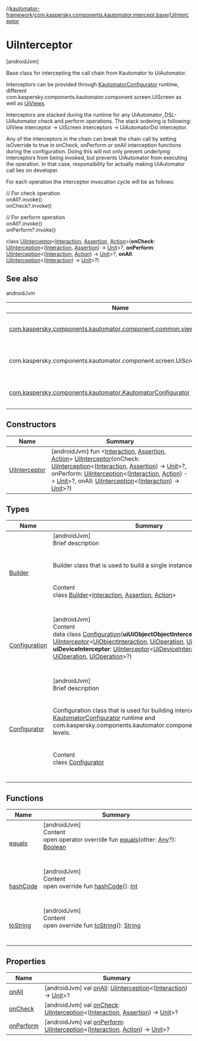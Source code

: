 //[kautomator-framework](../../index.md)/[com.kaspersky.components.kautomator.intercept.base](../index.md)/[UiInterceptor](index.md)



# UiInterceptor  
 [androidJvm] 



Base class for intercepting the call chain from Kautomator to UiAutomator.



Interceptors can be provided through [KautomatorConfigurator](../../com.kaspersky.components.kautomator/-kautomator-configurator/index.md) runtime, different com.kaspersky.components.kautomator.component.screen.UiScreen as well as [UiViews](../../com.kaspersky.components.kautomator.component.common.views/-ui-base-view/index.md).



Interceptors are stacked during the runtime for any UiAutomator_DSL-UiAutomator check and perform operations. The stack ordering is following: UiView interceptor -> UiScreen interceptors -> UiAutomatorDsl interceptor.



Any of the interceptors in the chain can break the chain call by setting isOverride to true in onCheck, onPerform or onAll interception functions during the configuration. Doing this will not only prevent underlying interceptors from being invoked, but prevents UiAutomator from executing the operation. In that case, responsibility for actually making UiAutomator call lies on developer.



For each operation the interceptor invocation cycle will be as follows:

// For check operation  
onAll?.invoke()  
onCheck?.invoke()  
  
// For perform operation  
onAll?.invoke()  
onPerform?.invoke()

class [UiInterceptor](index.md)<[Interaction](index.md), [Assertion](index.md), [Action](index.md)>(**onCheck**: [UiInterception](../-ui-interception/index.md)<([Interaction](index.md), [Assertion](index.md)) -> [Unit](https://kotlinlang.org/api/latest/jvm/stdlib/kotlin/-unit/index.html)>?, **onPerform**: [UiInterception](../-ui-interception/index.md)<([Interaction](index.md), [Action](index.md)) -> [Unit](https://kotlinlang.org/api/latest/jvm/stdlib/kotlin/-unit/index.html)>?, **onAll**: [UiInterception](../-ui-interception/index.md)<([Interaction](index.md)) -> [Unit](https://kotlinlang.org/api/latest/jvm/stdlib/kotlin/-unit/index.html)>?)   


## See also  
  
androidJvm  
  
|  Name|  Summary| 
|---|---|
| [com.kaspersky.components.kautomator.component.common.views.UiBaseView](../../com.kaspersky.components.kautomator.component.common.views/-ui-base-view/index.md)| <br><br><br><br>
| com.kaspersky.components.kautomator.component.screen.UiScreen| <br><br><br><br>
| [com.kaspersky.components.kautomator.KautomatorConfigurator](../../com.kaspersky.components.kautomator/-kautomator-configurator/index.md)| <br><br><br><br>
  


## Constructors  
  
|  Name|  Summary| 
|---|---|
| [UiInterceptor](-ui-interceptor.md)|  [androidJvm] fun <[Interaction](index.md), [Assertion](index.md), [Action](index.md)> [UiInterceptor](-ui-interceptor.md)(onCheck: [UiInterception](../-ui-interception/index.md)<([Interaction](index.md), [Assertion](index.md)) -> [Unit](https://kotlinlang.org/api/latest/jvm/stdlib/kotlin/-unit/index.html)>?, onPerform: [UiInterception](../-ui-interception/index.md)<([Interaction](index.md), [Action](index.md)) -> [Unit](https://kotlinlang.org/api/latest/jvm/stdlib/kotlin/-unit/index.html)>?, onAll: [UiInterception](../-ui-interception/index.md)<([Interaction](index.md)) -> [Unit](https://kotlinlang.org/api/latest/jvm/stdlib/kotlin/-unit/index.html)>?)   <br>


## Types  
  
|  Name|  Summary| 
|---|---|
| [Builder](-builder/index.md)| [androidJvm]  <br>Brief description  <br><br><br>Builder class that is used to build a single instance of [UiInterceptor](index.md).<br><br>  <br>Content  <br>class [Builder](-builder/index.md)<[Interaction](-builder/index.md), [Assertion](-builder/index.md), [Action](-builder/index.md)>  <br><br><br>
| [Configuration](-configuration/index.md)| [androidJvm]  <br>Content  <br>data class [Configuration](-configuration/index.md)(**uiUiObjectObjectInterceptor**: [UiInterceptor](index.md)<[UiObjectInteraction](../../com.kaspersky.components.kautomator.intercept.interaction/-ui-object-interaction/index.md), [UiOperation](../../com.kaspersky.components.kautomator.intercept.operation/-ui-operation/index.md)<UiObject2>, [UiOperation](../../com.kaspersky.components.kautomator.intercept.operation/-ui-operation/index.md)<UiObject2>>?, **uiDeviceInterceptor**: [UiInterceptor](index.md)<[UiDeviceInteraction](../../com.kaspersky.components.kautomator.intercept.interaction/-ui-device-interaction/index.md), [UiOperation](../../com.kaspersky.components.kautomator.intercept.operation/-ui-operation/index.md)<UiDevice>, [UiOperation](../../com.kaspersky.components.kautomator.intercept.operation/-ui-operation/index.md)<UiDevice>>?)  <br><br><br>
| [Configurator](-configurator/index.md)| [androidJvm]  <br>Brief description  <br><br><br>Configuration class that is used for building interceptors on the [KautomatorConfigurator](../../com.kaspersky.components.kautomator/-kautomator-configurator/index.md) runtime and com.kaspersky.components.kautomator.component.screen.UiScreen levels.<br><br>  <br>Content  <br>class [Configurator](-configurator/index.md)  <br><br><br>


## Functions  
  
|  Name|  Summary| 
|---|---|
| [equals](https://kotlinlang.org/api/latest/jvm/stdlib/kotlin/-any/equals.html)| [androidJvm]  <br>Content  <br>open operator override fun [equals](https://kotlinlang.org/api/latest/jvm/stdlib/kotlin/-any/equals.html)(other: [Any](https://kotlinlang.org/api/latest/jvm/stdlib/kotlin/-any/index.html)?): [Boolean](https://kotlinlang.org/api/latest/jvm/stdlib/kotlin/-boolean/index.html)  <br><br><br>
| [hashCode](https://kotlinlang.org/api/latest/jvm/stdlib/kotlin/-any/hash-code.html)| [androidJvm]  <br>Content  <br>open override fun [hashCode](https://kotlinlang.org/api/latest/jvm/stdlib/kotlin/-any/hash-code.html)(): [Int](https://kotlinlang.org/api/latest/jvm/stdlib/kotlin/-int/index.html)  <br><br><br>
| [toString](https://kotlinlang.org/api/latest/jvm/stdlib/kotlin/-any/to-string.html)| [androidJvm]  <br>Content  <br>open override fun [toString](https://kotlinlang.org/api/latest/jvm/stdlib/kotlin/-any/to-string.html)(): [String](https://kotlinlang.org/api/latest/jvm/stdlib/kotlin/-string/index.html)  <br><br><br>


## Properties  
  
|  Name|  Summary| 
|---|---|
| [onAll](index.md#com.kaspersky.components.kautomator.intercept.base/UiInterceptor/onAll/#/PointingToDeclaration/)|  [androidJvm] val [onAll](index.md#com.kaspersky.components.kautomator.intercept.base/UiInterceptor/onAll/#/PointingToDeclaration/): [UiInterception](../-ui-interception/index.md)<([Interaction](index.md)) -> [Unit](https://kotlinlang.org/api/latest/jvm/stdlib/kotlin/-unit/index.html)>?   <br>
| [onCheck](index.md#com.kaspersky.components.kautomator.intercept.base/UiInterceptor/onCheck/#/PointingToDeclaration/)|  [androidJvm] val [onCheck](index.md#com.kaspersky.components.kautomator.intercept.base/UiInterceptor/onCheck/#/PointingToDeclaration/): [UiInterception](../-ui-interception/index.md)<([Interaction](index.md), [Assertion](index.md)) -> [Unit](https://kotlinlang.org/api/latest/jvm/stdlib/kotlin/-unit/index.html)>?   <br>
| [onPerform](index.md#com.kaspersky.components.kautomator.intercept.base/UiInterceptor/onPerform/#/PointingToDeclaration/)|  [androidJvm] val [onPerform](index.md#com.kaspersky.components.kautomator.intercept.base/UiInterceptor/onPerform/#/PointingToDeclaration/): [UiInterception](../-ui-interception/index.md)<([Interaction](index.md), [Action](index.md)) -> [Unit](https://kotlinlang.org/api/latest/jvm/stdlib/kotlin/-unit/index.html)>?   <br>


